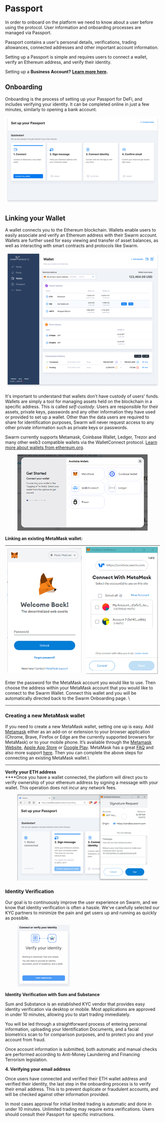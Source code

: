 # Passport

In order to onboard on the platform we need to know about a user before using the protocol. User information and onboarding processes are managed via Passport.

Passport contains a user's personal details, verifications, trading allowances, connected addresses and other important account information.

Setting up a Passport is simple and requires users to connect a wallet, verify an Ethereum address, and verify their identity.

Setting up a **Business Account?** [**Learn more here**](businesses.md)**.** &#x20;

## Onboarding

Onboarding is the process of setting up your Passport for DeFi, and includes verifying your identity. It can be completed online in just a few minutes, similarly to opening a bank account.

![](<../.gitbook/assets/image (37).png>)

## Linking your Wallet

A wallet connects you to the Ethereum blockchain. Wallets enable users to easily associate and verify an Ethereum address with their Swarm account. Wallets are further used for easy viewing and transfer of asset balances, as well as interacting with smart contracts and protocols like Swarm.

![](<../.gitbook/assets/image (15).png>)

It's important to understand that wallets don't have custody of users' funds. Wallets are simply a tool for managing assets held on the blockchain in a specific address. This is called _self-custody_. Users are responsible for their assets, private keys, passwords and any other information they have used or provided to set up a wallet. Other than the data users are required to share for identification purposes, Swarm will never request access to any other private information such as private keys or passwords.

Swarm currently supports Metamask, Coinbase Wallet, Ledger, Trezor and many other web3 compatible wallets via the WalletConnect protocol. [Learn more about wallets from ethereum.org](https://ethereum.org/en/wallets/).

<figure><img src="../.gitbook/assets/image (1) (1).png" alt=""><figcaption></figcaption></figure>

**Linking an existing MetaMask wallet:**

| ![](<../.gitbook/assets/image (31).png>) | ![](<../.gitbook/assets/image (8) (1).png>) |
| ---------------------------------------- | ------------------------------------------- |

Enter the password for the MetaMask account you would like to use. Then choose the address within your MetaMask account that you would like to connect to the Swarm Wallet. Connect this wallet and you will be automatically directed back to the Swarm Onboarding page. \\

***

### **Creating a new MetaMask wallet**

If you need to create a new MetaMask wallet, setting one up is easy. Add [Metamask](https://metamask.io) either as an add-on or extension to your browser application (Chrome, Brave, Firefox or Edge are the currently supported browsers for MetaMask) or to your mobile phone. It’s available through the [Metamask Website](https://metamask.io), [Apple App Store](https://apps.apple.com) or [Google Play](https://play.google.com/store/apps/details?id=io.metamask). MetaMask has a great [FAQ](https://metamask.io/faqs.html) and also more support [here](https://metamask.zendesk.com/hc/en-us). Then you can complete the above steps for connecting an existing MetaMask wallet.\\

***

**Verify your ETH address**\
\*\*\*\*Once you have a wallet connected, the platform will direct you to verify ownership of your ethereum address by signing a message with your wallet. This operation does not incur any network fees.

<figure><img src="../.gitbook/assets/image (25).png" alt=""><figcaption></figcaption></figure>

### Identity Verification

Our goal is to continuously improve the user experience on Swarm, and we know that identity verification is often a hassle. We've carefully selected our KYC partners to minimize the pain and get users up and running as quickly as possible.

<figure><img src="../.gitbook/assets/image (13).png" alt="" width="170"><figcaption></figcaption></figure>

**Identity Verification with Sum and Substance**

Sum and Substance is an established KYC vendor that provides easy identity verification via desktop or mobile. Most applications are approved in under 10 minutes, allowing you to start trading immediately.

You will be led through a straightforward process of entering personal information, uploading your Identification Documents, and a facial biometrics scan to for comparison purposes, and to protect you and your account from fraud.

Once account information is submitted, both automatic and manual checks are performed according to Anti-Money Laundering and Financing Terrorism legislation.

**4. Verifying your email address**

Once users have connected and verified their ETH wallet address and verified their identity, the last step in the onboarding process is to verify their email address. This is to prevent duplicate or fraudulent accounts, and will be checked against other information provided.

In most cases approval for initial limited trading is automatic and done in under 10 minutes. Unlimited trading may require extra verifications. Users should consult their Passport for specific instructions.

